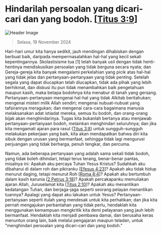 
# Hindarilah persoalan yang dicari-cari dan yang bodoh. [[Titus 3:9](http://alkitab.sabda.org/?Titus%203:9)]

![Header Image](https://alkitab.app/slice/sunrise.jpg)

> Selasa, 19 November 2024

Hari-hari umur kita hanya sedikit, jauh mendingan dihabiskan dengan berbuat baik, daripada mempermasalahkan hal-hal yang kecil sekali kepentingannya. Skolastisisme tua [1] telah banyak usil dengan tidak henti-hentinya mendiskusikan persoalan yang tidak berguna secara nyata; dan Gereja-gereja kita banyak mengalami perkelahian yang picik atas hal-hal yang tidak jelas dan pertanyaan-pertanyaan yang tidak penting. Setelah segala yang dapat diucapkan telah diucapkan, tidak ada pihak yang lebih berhikmat, dan diskusi itu pun tidak menambahkan baik pengetahuan maupun kasih, maka betapa bodohnya kita menabur di tanah yang gersang. Pertanyaan-pertanyaan mengenai hal-hal yang tidak Alkitab beritahukan; mengenai misteri milik Allah sendiri; mengenai nubuat-nubuat yang tafsirannya meragukan; dan mengenai cara-cara bagaimana manusia melaksanakan adat istiadat mereka, semua itu bodoh, dan orang-orang bijak akan menghindarinya. Tugas kita bukanlah bertanya atau menjawab pertanyaan-pertanyaan bodoh, melainkan menghindari seluruhnya; dan jika kita mengamati ajaran para rasul ([Titus 3:8](http://alkitab.sabda.org/?Titus%203:8)) untuk sungguh-sungguh melakukan pekerjaan yang baik, kita akan mendapatkan bahwa diri kita sibuk dengan urusan yang bermanfaat, sehingga tidak lagi mengurusi perjuangan yang tidak berharga, penuh tengkar, dan percuma.

Namun, ada beberapa pertanyaan yang adalah sama sekali tidak bodoh, yang tidak boleh dihindari, tetapi terus terang, benar-benar pantas, misalnya ini: Apakah aku percaya Tuhan Yesus Kristus? Sudahkah aku dibaharui di dalam roh dan pikiranku [[Efesus 4:23](http://alkitab.sabda.org/?Efesus%204:23)]? Apakah aku tidak hidup menurut daging, tetapi menurut Roh [[Roma 8:4](http://alkitab.sabda.org/?Roma%208:4)]? Apakah aku bertumbuh dalam kasih karunia [[2 Petrus 3:18](http://alkitab.sabda.org/?2%20Petrus%203:18)]? Apakah percakapanku memuliakan ajaran Allah, Juruselamat kita [[Titus 2:10](http://alkitab.sabda.org/?Titus%202:10)]? Apakah aku menantikan kedatangan Tuhan, dan berjaga-jaga seperti seorang pelayan menantikan tuannya? Apalagi yang dapat aku lakukan untuk Yesus? Pertanyaan-pertanyaan seperti itulah yang mendesak untuk kita perhatikan; dan jika kita pernah mengajukan perbantahan yang tidak perlu, hendaklah kita menggunakan kemampuan mengkritik kita demi pelayanan yang jauh lebih bermanfaat. Hendaklah kita menjadi pembawa damai, dan berusaha keras menuntun orang lain, baik melalui pengajaran maupun teladan, untuk "menghindari persoalan yang dicari-cari dan yang bodoh."
    